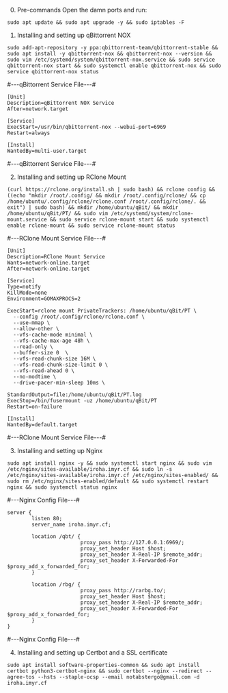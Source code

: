 0. Pre-commands
Open the damn ports and run:

```
sudo apt update && sudo apt upgrade -y && sudo iptables -F
```


1. Installing and setting up qBittorrent NOX	
	
```
sudo add-apt-repository -y ppa:qbittorrent-team/qbittorrent-stable && sudo apt install -y qbittorrent-nox && qbittorrent-nox --version && sudo vim /etc/systemd/system/qbittorrent-nox.service && sudo service qbittorrent-nox start && sudo systemctl enable qbittorrent-nox && sudo service qbittorrent-nox status
```


#---qBittorrent Service File---#
```
[Unit]
Description=qBittorrent NOX Service
After=network.target
 
[Service]
ExecStart=/usr/bin/qbittorrent-nox --webui-port=6969
Restart=always
 
[Install]
WantedBy=multi-user.target
```
#---qBittorrent Service File---#
	
	
2. Installing and setting up RClone Mount
	
```
(curl https://rclone.org/install.sh | sudo bash) && rclone config && ((echo "mkdir /root/.config/ && mkdir /root/.config/rclone/ && cp /home/ubuntu/.config/rclone/rclone.conf /root/.config/rclone/. && exit") | sudo bash) && mkdir /home/ubuntu/qBit/ && mkdir /home/ubuntu/qBit/PT/ && sudo vim /etc/systemd/system/rclone-mount.service && sudo service rclone-mount start && sudo systemctl enable rclone-mount && sudo service rclone-mount status
```
	
#---RClone Mount Service File---#
```
[Unit]
Description=RClone Mount Service
Wants=network-online.target
After=network-online.target

[Service]
Type=notify
KillMode=none
Environment=GOMAXPROCS=2

ExecStart=rclone mount PrivateTrackers: /home/ubuntu/qBit/PT \
  --config /root/.config/rclone/rclone.conf \
  --use-mmap \
  --allow-other \
  --vfs-cache-mode minimal \
  --vfs-cache-max-age 48h \
  --read-only \
  --buffer-size 0  \
  --vfs-read-chunk-size 16M \
  --vfs-read-chunk-size-limit 0 \
  --vfs-read-ahead 0 \
  --no-modtime \
  --drive-pacer-min-sleep 10ms \

StandardOutput=file:/home/ubuntu/qBit/PT.log
ExecStop=/bin/fusermount -uz /home/ubuntu/qBit/PT
Restart=on-failure

[Install]
WantedBy=default.target
```
#---RClone Mount Service File---#
	
	
3. Installing and setting up Nginx

```
sudo apt install nginx -y && sudo systemctl start nginx && sudo vim /etc/nginx/sites-available/iroha.imyr.cf && sudo ln -s /etc/nginx/sites-available/iroha.imyr.cf /etc/nginx/sites-enabled/ && sudo rm /etc/nginx/sites-enabled/default && sudo systemctl restart nginx && sudo systemctl status nginx
```

#---Nginx Config File---#
```	
server {
        listen 80;
        server_name iroha.imyr.cf;

        location /qbt/ {
                        proxy_pass http://127.0.0.1:6969/;
                        proxy_set_header Host $host;
                        proxy_set_header X-Real-IP $remote_addr;
                        proxy_set_header X-Forwarded-For $proxy_add_x_forwarded_for;
        }

        location /rbg/ {
                        proxy_pass http://rarbg.to/;
                        proxy_set_header Host $host;
                        proxy_set_header X-Real-IP $remote_addr;
                        proxy_set_header X-Forwarded-For $proxy_add_x_forwarded_for;
        }
}
```	
#---Nginx Config File---#

	
4. Installing and setting up Certbot and a SSL certificate

```
sudo apt install software-properties-common && sudo apt install certbot python3-certbot-nginx && sudo certbot --nginx --redirect --agree-tos --hsts --staple-ocsp --email notabstergo@gmail.com -d iroha.imyr.cf
```
